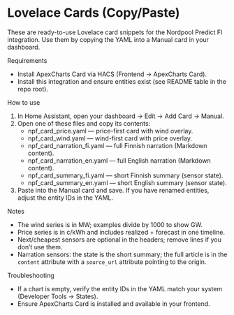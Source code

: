# Lovelace Cards (Copy/Paste)

These are ready-to-use Lovelace card snippets for the Nordpool Predict FI integration. Use them by copying the YAML into a Manual card in your dashboard.

Requirements
- Install ApexCharts Card via HACS (Frontend → ApexCharts Card).
- Install this integration and ensure entities exist (see README table in the repo root).

How to use
1) In Home Assistant, open your dashboard → Edit → Add Card → Manual.
2) Open one of these files and copy its contents:
   - npf_card_price.yaml — price-first card with wind overlay.
   - npf_card_wind.yaml — wind-first card with price overlay.
   - npf_card_narration_fi.yaml — full Finnish narration (Markdown content).
   - npf_card_narration_en.yaml — full English narration (Markdown content).
   - npf_card_summary_fi.yaml — short Finnish summary (sensor state).
   - npf_card_summary_en.yaml — short English summary (sensor state).
3) Paste into the Manual card and save. If you have renamed entities, adjust the entity IDs in the YAML.

Notes
- The wind series is in MW; examples divide by 1000 to show GW.
- Price series is in c/kWh and includes realized + forecast in one timeline.
- Next/cheapest sensors are optional in the headers; remove lines if you don’t use them.
 - Narration sensors: the state is the short summary; the full article is in the `content` attribute with a `source_url` attribute pointing to the origin.

Troubleshooting
- If a chart is empty, verify the entity IDs in the YAML match your system (Developer Tools → States).
- Ensure ApexCharts Card is installed and available in your frontend.
